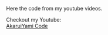Here the code from my youtube videos.

Checkout my Youtube:\
[AkaruiYami Code](https://www.youtube.com/channel/UCS_MEhU_i7IEJxF_alaztzw)